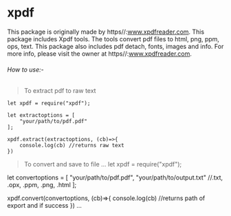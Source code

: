 # xpdf
This package is originally made by https//:www.xpdfreader.com. This package includes Xpdf tools. The tools convert pdf files to html, png, ppm, ops, text. This package also includes pdf detach, fonts, images and info. For more info, please visit the owner at https//:www.xpdfreader.com.

###### How to use:-


> To extract pdf to raw text
```
let xpdf = require("xpdf");

let extractoptions = [
    "your/path/to/pdf.pdf"
];

xpdf.extract(extractoptions, (cb)=>{
    console.log(cb) //returns raw text
})
```

> To convert and save to file
...
let xpdf = require("xpdf");

let convertoptions = [
    "your/path/to/pdf.pdf",
    "your/path/to/output.txt" //.txt, .opx, .ppm, .png, .html
];

xpdf.convert(convertoptions, (cb)=>{
    console.log(cb) //returns path of export and if success
})
...
